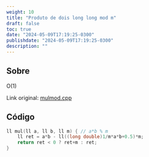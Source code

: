 ```yaml
---
weight: 10
title: "Produto de dois long long mod m"
draft: false
toc: true
date: "2024-05-09T17:19:25-0300"
publishdate: "2024-05-09T17:19:25-0300"
description: ""
---
```


## Sobre
 O(1)



Link original: [mulmod.cpp](https://github.com/brunomaletta/Biblioteca/tree/master/Codigo/Matematica/mulmod.cpp)

## Código
```cpp
ll mul(ll a, ll b, ll m) { // a*b % m
	ll ret = a*b - ll((long double)1/m*a*b+0.5)*m;
	return ret < 0 ? ret+m : ret;
}
```
